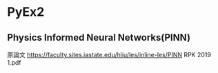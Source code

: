# PyEx2
## Physics Informed Neural Networks(PINN)
原論文 https://faculty.sites.iastate.edu/hliu/les/inline-les/PINN RPK 2019 1.pdf

